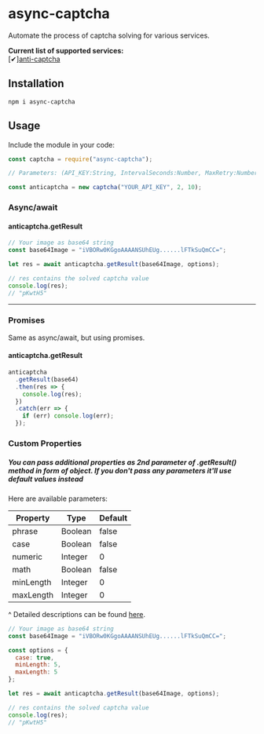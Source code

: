 # async-captcha

Automate the process of captcha solving for various services.

**Current list of supported services:**  
[✔][anti-captcha](http://getcaptchasolution.com/4n22661zqv)

## Installation

    npm i async-captcha

## Usage

Include the module in your code:

```javascript
const captcha = require("async-captcha");

// Parameters: (API_KEY:String, IntervalSeconds:Number, MaxRetry:Number)

const anticaptcha = new captcha("YOUR_API_KEY", 2, 10);
```

### Async/await

#### anticaptcha.getResult

```javascript
// Your image as base64 string
const base64Image = "iVBORw0KGgoAAAANSUhEUg......lFTkSuQmCC=";

let res = await anticaptcha.getResult(base64Image, options);

// res contains the solved captcha value
console.log(res);
// "pKwtH5"
```

<hr>

### Promises

Same as async/await, but using promises.

#### anticaptcha.getResult

```javascript
anticaptcha
  .getResult(base64)
  .then(res => {
    console.log(res);
  })
  .catch(err => {
    if (err) console.log(err);
  });
```

### Custom Properties

##### You can pass additional properties as 2nd parameter of .getResult() method in form of object. If you don't pass any parameters it'll use default values instead

Here are available parameters:

| Property  | Type    | Default |
| --------- | ------- | ------- |
| phrase    | Boolean | false   |
| case      | Boolean | false   |
| numeric   | Integer | 0       |
| math      | Boolean | false   |
| minLength | Integer | 0       |
| maxLength | Integer | 0       |
^ Detailed descriptions can be found [here](https://anticaptcha.atlassian.net/wiki/spaces/API/pages/5079091/ImageToTextTask+solve+usual+image+captcha).


```javascript
// Your image as base64 string
const base64Image = "iVBORw0KGgoAAAANSUhEUg......lFTkSuQmCC=";

const options = {
  case: true,
  minLength: 5,
  maxLength: 5
};

let res = await anticaptcha.getResult(base64Image, options);

// res contains the solved captcha value
console.log(res);
// "pKwtH5"
```
